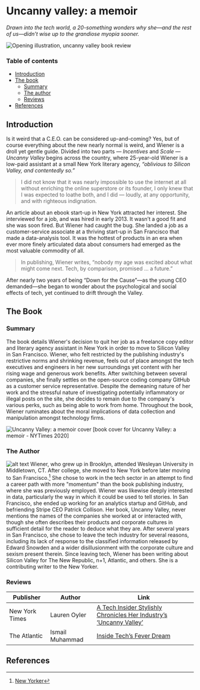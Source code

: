 # Uncanny valley: a memoir

_Drawn into the tech world, a 20-something wonders why she—and the rest of us—didn’t wise up to the grandiose myopia sooner._

![Opening illustration, uncanny valley book review](https://static01.nyt.com/images/2020/01/05/books/review/05Oyler-COVER/05Oyler-COVER-superJumbo.jpg?quality=75&auto=webp)

### Table of contents
- [Introduction](#introduction)
- [The book](#the-book)
  * [Summary](#summary)
  * [The author](#the-author)
  * [Reviews](#reviews)
- [References](#references)

## Introduction
Is it weird that a C.E.O. can be considered up-and-coming?
Yes, but of course everything about the new nearly normal is weird, and Wiener is a droll yet gentle guide.
Divided into two parts — *Incentives* and *Scale* — *Uncanny Valley* begins across the country, where 25-year-old Wiener is a low-paid assistant at a small New York literary agency, *“oblivious to Silicon Valley, and contentedly so.”*

> I did not know that it was nearly impossible to use the internet at all without enriching the online superstore or its founder,
> I only knew that I was expected to loathe both, and I did — loudly, at any opportunity, and with righteous indignation.

An article about an ebook start-up in New York attracted her interest. She interviewed for a job, and was hired in early 2013. It wasn’t a good fit and she was soon fired.
But Wiener had caught the bug. She landed a job as a customer-service associate at a thriving start-up in San Francisco that made a data-analysis tool.
It was the hottest of products in an era when ever more finely articulated data about consumers had emerged as the most valuable commodity of all.

> In publishing, Wiener writes, “nobody my age was excited about what might come next. Tech, by comparison, promised … a future.”

After nearly two years of being “Down for the Cause”—as the young CEO demanded—she began to wonder about the psychological and social effects of tech, yet continued to drift through the Valley.


## The Book
### Summary
The book details Wiener's decision to quit her job as a freelance copy editor and literary agency assistant in New York in order to move to Silicon Valley in San Francisco.
Wiener, who felt restricted by the publishing industry's restrictive norms and shrinking revenue, feels out of place amongst the tech executives and engineers in her new surroundings yet content with her rising wage and generous work benefits.
After switching between several companies, she finally settles on the open-source coding company GitHub as a customer service representative.
Despite the demeaning nature of her work and the stressful nature of investigating potentially inflammatory or illegal posts on the site, she decides to remain due to the company's various perks, such as being able to work from home.
Throughout the book, Wiener ruminates about the moral implications of data collection and manipulation amongst technology firms.

![Uncanny Valley: a memoir cover](https://static01.nyt.com/images/2019/12/11/books/review/Oyler2/Oyler2-jumbo.jpg?quality=75&auto=webp)
[book cover for Uncanny Valley: a memoir - NYTimes 2020]

### The Author
![alt text](https://www.corriere.it/methode_image/2021/01/03/Cultura/Foto%20Cultura%20-%20Trattate/anna%20wiener-kcpG-U323013176918016MI-656x492@Corriere-Web-Sezioni.jpg)
Wiener, who grew up in Brooklyn, attended Wesleyan University in Middletown, CT. After college, she moved to New York before later moving to San Francisco.[^1]
She chose to work in the tech sector in an attempt to find a career path with more "momentum" than the book publishing industry, where she was previously employed.
Wiener was likewise deeply interested in data, particularly the way in which it could be used to tell stories. In San Francisco, she ended up working for an analytics startup and GitHub, and befriending Stripe CEO Patrick Collison.
Her book, Uncanny Valley, never mentions the names of the companies she worked at or interacted with, though she often describes their products and corporate cultures in sufficient detail for the reader to deduce what they are.
After several years in San Francisco, she chose to leave the tech industry for several reasons, including its lack of response to the classified information released by Edward Snowden and a wider disillusionment with the corporate culture and sexism present therein.
Since leaving tech, Wiener has been writing about Silicon Valley for The New Republic, n+1, Atlantic, and others. She is a contributing writer to the New Yorker.

### Reviews
| Publisher | Author | Link |
| ----------- | ----------- | ----------- |
| New York Times | Lauren Oyler | [A Tech Insider Stylishly Chronicles Her Industry’s ‘Uncanny Valley’](https://www.nytimes.com/2020/01/03/books/review/uncanny-valley-anna-wiener.html) |
| The Atlantic | Ismail Muhammad | [Inside Tech’s Fever Dream](https://www.theatlantic.com/magazine/archive/2020/01/review-anna-wiener-uncanny-valley/603058/)

## References
[^1]: [New Yorker](https://www.newyorker.com/contributors/anna-wiener) 